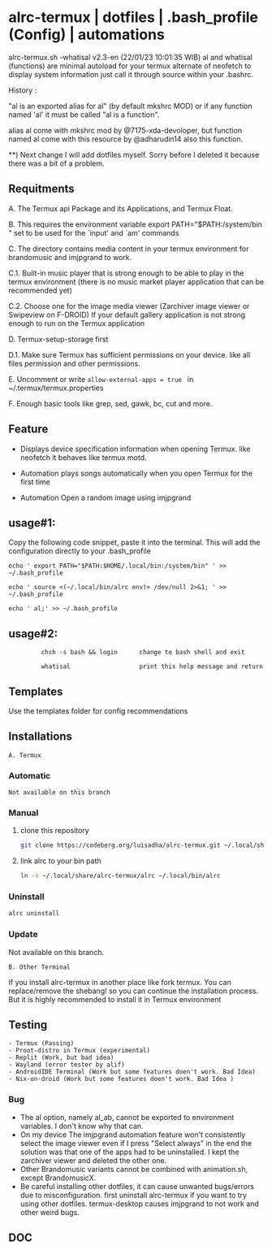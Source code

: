 # alrc-termux | dotfiles | .bash_profile (Config) | automations

alrc-termux.sh -whatisal v2.3-en (22/01/23 10:01:35 WIB) al and whatisal (functions) are minimal autoload for your termux alternate of neofetch to display system information just call it through source within your .bashrc.

History :

"al is an exported alias for al" (by default mkshrc MOD) or if any function named 'al' it must be called "al is a function".

alias al come with mkshrc mod by @7175-xda-devoloper, but function named al come with this resource by @adharudin14 also this function.

**) Next change I will add dotfiles myself. Sorry before I deleted it because there was a bit of a problem.

## Requitments

 A. The Termux api Package and its Applications, and Termux Float.

 B. This requires the environment variable export PATH="$PATH:/system/bin " set to be used for the \`input' and \`am' commands

 C. The directory contains media content in your termux environment for brandomusic and imjpgrand to work.

 C.1. Built-in music player that is strong enough to be able to play in the termux environment (there is no music market player application that can be recommended yet)
    
 C.2. Choose one for the image media viewer (Zarchiver image viewer or Swipeview on F-DROID) If your default gallery application is not strong enough to run on the Termux application
 
 D. Termux-setup-storage first

D.1. Make sure Termux has sufficient permissions on your device. like all files permission and other permissions.

E. Uncomment or write ```allow-external-apps = true ``` in ~/.termux/termux.properties

F. Enough basic tools like grep, sed, gawk, bc, cut and more.

##

## Feature

* Displays device specification information when opening Termux. like neofetch it behaves like termux motd.

* Automation plays songs automatically when you open Termux for the first time

* Automation Open a random image using imjpgrand

## usage#1:
Copy the following code snippet, paste it into the terminal. This will add the configuration directly to your .bash_profile
```
echo ' export PATH="$PATH:$HOME/.local/bin:/system/bin" ' >> ~/.bash_profile

echo ' source <(~/.local/bin/alrc env)> /dev/null 2>&1; ' >> ~/.bash_profile

echo ' al;' >> ~/.bash_profile
```

## usage#2:
```
         chsh -s bash && login      change to bash shell and exit

         whatisal                   print this help message and return

 ```

         

## Templates

   Use the templates folder for config recommendations


## Installations

    A. Termux


### Automatic
    Not available on this branch

### Manual
   1. clone this repository
      ```sh
      git clone https://codeberg.org/luisadha/alrc-termux.git ~/.local/share/alrc-termux
      ```
   2. link alrc to your bin path
      ```sh
      ln -s ~/.local/share/alrc-termux/alrc ~/.local/bin/alrc
      ```

### Uninstall
   ```sh
   alrc uninstall
   ```

### Update
   Not available on this branch. 

    B. Other Terminal
 If you install alrc-termux in another place like fork termux. You can replace/remove the shebang! so you can continue the installation process. But it is highly recommended to install it in Termux environment


## Testing
    - Termux (Passing)
    - Proot-distro in Termux (experimental)
    - Replit (Work, but bad idea)
    - Wayland (error tester by alif)
    - AndroidIDE Terminal (Work but some features doen't work. Bad Idea)
    - Nix-on-droid (Work but some features doen't work. Bad Idea )


### Bug

* The al option, namely al_ab, cannot be exported to environment variables. I don't know why that can.
* On my device The imjpgrand automation feature won't consistently select the image viewer even if I press "Select always" in the end the solution was that one of the apps had to be uninstalled. I kept the zarchiver viewer and deleted the other one.
* Other Brandomusic variants cannot be combined with animation.sh, except BrandomusicX.
* Be careful installing other dotfiles, it can cause unwanted bugs/errors due to misconfiguration.  first uninstall alrc-termux if you want to try using other dotfiles. termux-desktop causes imjpgrand to not work and other weird bugs.

## DOC





